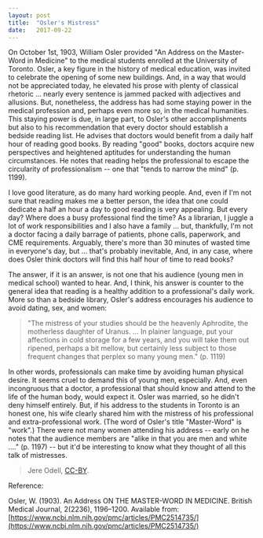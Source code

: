 ```yaml
---
layout: post
title:  "Osler's Mistress"
date:   2017-09-22
---
```

On October 1st, 1903, William Osler provided "An Address on the Master-Word in Medicine" to the medical students enrolled at the University of Toronto. Osler, a key figure in the history of medical education, was invited to celebrate the opening of some new buildings. And, in a way that would not be appreciated today, he elevated his prose with plenty of classical rhetoric ... nearly every sentence is jammed packed with adjectives and allusions. But, nonetheless, the address has had some staying power in the medical profession and, perhaps even more so, in the medical humanities. This staying power is due, in large part, to Osler's other accomplishments but also to his recommendation that every doctor should establish a bedside reading list. He advises that doctors would benefit from a daily half hour of reading good books. By reading "good" books, doctors acquire new perspectives and heightened aptitudes for understanding the human circumstances. He notes that reading helps the professional to escape the circularity of professionalism -- one that "tends to narrow the mind" (p. 1199).

I love good literature, as do many hard working people. And, even if I'm not sure that reading makes me a better person, the idea that one could dedicate a half an hour a day to good reading is very appealing. But every day? Where does a busy professional find the time? As a librarian, I juggle a lot of work responsibilities and I also have a family ... but, thankfully, I'm not a doctor facing a daily barrage of patients, phone calls, paperwork, and CME requirements. Arguably, there's more than 30 minutes of wasted time in everyone's day, but ... that's probably inevitable, And, in any case, where does Osler think doctors will find this half hour of time to read books?

The answer, if it is an answer, is not one that his audience (young men in medical school) wanted to hear. And, I think, his answer is counter to the general idea that reading is a healthy addition to a professional's daily work. More so than a bedside library, Osler's address encourages his audience to avoid dating, sex, and women:

>"The mistress of your studies should be the heavenly Aphrodite, the motherless daughter of Uranus. ... In plainer language, put your affections in cold storage for a few years, and you will take them out ripened, perhaps a bit mellow, but certainly less subject to those frequent changes that perplex so many young men." (p. 1119)

In other words, professionals can make time by avoiding human physical desire. It seems cruel to demand this of young men, especially. And, even incongruous that a doctor, a professional that should know and attend to the life of the human body, would expect it. Osler was married, so he didn't deny himself entirely. But, if his address to the students in Toronto is an honest one, his wife clearly shared him with the mistress of his professional and extra-professional work. (The word of Osler's title "Master-Word" is "work".) There were not many women attending his address -- early on he notes that the audience members are "alike in that you are men and white ...." (p. 1197) -- but it'd be interesting to know what they thought of all this talk of mistresses.

>Jere Odell, [CC-BY](https://creativecommons.org/licenses/by/4.0/).

Reference:

Osler, W. (1903). An Address ON THE MASTER-WORD IN MEDICINE. British Medical Journal, 2(2236), 1196–1200. Available from: [https://www.ncbi.nlm.nih.gov/pmc/articles/PMC2514735/](https://www.ncbi.nlm.nih.gov/pmc/articles/PMC2514735/)


